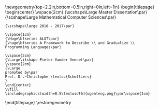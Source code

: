 \newgeometry{top=2.2in,bottom=0.5in,right=0in,left=1in}
\begin{titlepage}
	\begin{center}
	\vspace{2cm}
	{\scshape\Large Master Dissertation\par}
	{\scshape\Large Mathematical Computer Sciences\par}

	{\scshape\large 2016 - 2017\par}

	\vspace{1cm}
	{\Huge\bfseries ALGT\par}
	{\huge\bfseries A Framework to Describe \\ and Gradualize \\ Programming Languages\par}

	\vspace{2cm}
	{\Large\itshape Pieter Vander Vennet\par}
	\vspace{2cm}
	{\Large
	promoted by\par
	Prof. Dr.~Christophe \textsc{Scholliers}
	}
	\end{center}
	\vfill
	\includegraphics[width=0.5\textwidth]{ugenteng.png}\par\vspace{1cm}

\end{titlepage}
\restoregeometry

